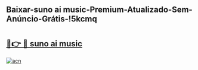 
## Baixar-suno ai music-Premium-Atualizado-Sem-Anúncio-Grátis-!5kcmq

# <h2><a href="https://andorid.site?title=suno_ai_music&ref=27">🔗👉 🔴 suno ai music</a></h2>

[![acn](https://github.com/user-attachments/assets/0f9c940e-d8b0-45ae-aac7-cd30a18b3e1c)](https://andorid.site?title=suno_ai_music&ref=27)

